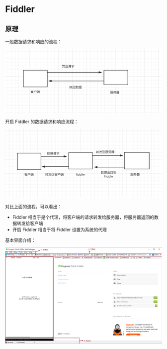 # Fiddler 
## 原理

一般数据请求和响应的流程：

![baserequest](./images/baserequest.png)

开启 Fiddler 的数据请求和响应流程：

![requets](./images/fiddlerrequest.png)

对比上面的流程，可以看出：

+ Fiddler 相当于是个代理，将客户端的请求转发给服务器，将服务器返回的数据转发给客户端
+ 开启 Fiddler 相当于将 Fiddler 设置为系统的代理

基本界面介绍：

![baseUi](./images/Uibase.png)